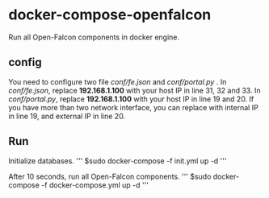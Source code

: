 # docker-compose-openfalcon
Run all Open-Falcon components in docker engine.

## config
You need to configure two file _conf/fe.json_ and _conf/portal.py_ .
In _conf/fe.json_, replace **192.168.1.100** with your host IP in line 31, 32 and 33.
In _conf/portal.py_, replace **192.168.1.100** with your host IP in line 19 and 20. If you have more than two network interface, you can replace with internal IP in line 19, and external IP in line 20.

## Run

Initialize databases.
'''
$sudo docker-compose -f init.yml up -d
'''

After 10 seconds, run all Open-Falcon components.
'''
$sudo docker-compose -f docker-compose.yml up -d
'''
